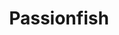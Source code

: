 ---
layout: place
title: "Passionfish"
permalink: /california/pacific-grove/passionfish.html
stateAbbr: CA
stateName: California
cityName: Pacific Grove
seo:
  name: "Passionfish"
  type: Restaurant
  links: http://www.passionfish.net/
description: "Californian-inspired fare featuring seafood along with hard-to-find wines in a small, modern room. Looking for sushi in Pacific Grove, California? Check out ..."
place_id: ChIJpXXm5EjhjYAR47VvED9RA0M
photos:
  - name: >-
      places/ChIJpXXm5EjhjYAR47VvED9RA0M/photos/AeeoHcIjMiBY1RrNPyXmB6UhNS0JGDWBOs9QPXtSAPUHv3nRWwlEAmdwf0ZZvPmwN2dLlnprwd2kmcyJ0N8dcPRXsvv6wtPDmGfC-47M6snCIbZI-2KgcuHInh9C1u24CXO3480KLzE8AM87A2KBrg8Hg7PmTXwHawkgyzehM45y0yeA9BBNnlwLKceRmul2sI6CEIVRpO2jLAOQYYCDhHMPgl6t5-N_Pd9t8ohSWUWFTptV_vxugoP_KlABObwk-vkBtRHyhnfMT11Kpw2-itQBFcC2rnopKNh_H_UAmMAWD5I8dBXKyjdiaYONs27Ngm-OitDpOhme71y-_NdarYzd2kecytY4IW51mdwbPWxMsLzTE8bciRESVmT5Nuxb0RRu77VcqxcDuSvSw787UnOdIxj9Hi5XWmOjNrWXTceHfdWmtRYM
    widthPx: 3819
    heightPx: 2864
    authorAttributions:
      - displayName: Anny
        uri: https://maps.google.com/maps/contrib/116301876868149799431
        photoUri: >-
          https://lh3.googleusercontent.com/a-/ALV-UjWvPst6ejn24B-HJJVfl58tKi7coOiIhYegr3mqidw9Ode9oaqw5g=s100-p-k-no-mo
    flagContentUri: >-
      https://www.google.com/local/imagery/report/?cb_client=maps_api_places.places_api&image_key=!1e10!2sCIHM0ogKEICAgIDR7IDtiQE&hl=en-US
    googleMapsUri: >-
      https://www.google.com/maps/place//data=!3m4!1e2!3m2!1sCIHM0ogKEICAgIDR7IDtiQE!2e10!4m2!3m1!1s0x808de148e4e675a5:0x4303513f106fb5e3
  - name: >-
      places/ChIJpXXm5EjhjYAR47VvED9RA0M/photos/AeeoHcI71PRoquIFvfpR3QY_blMNQm-dQHY154MNK3QgaQH8DpwB7hz6490iZmgeAs5J6AEygYFfIyVmufq02iBogSyzk63MU3L_II_HW6lVHp_ZkNx21atmgQ4lj7ImcqO2Aj9TgLki7feaSYaXjGPls-aEMRl-UId_0-Jr4mWQjWLZ1K3Z0qOY8vrLHv2bIzihVzov6_X9kRBVjJyZ1z5rEsGpbDWE0l1guwQsLnRXN7noskTk2kzLPbAHK0c6BwyuN8XP5uij8L8dlonXyAodAx5vVsH1VtUNRPs5MfG288xjUvLHGxl2DYEbVg44WDZbN0XOAg559JqDz7rZutXwfvRlZqAOqYFeCga0mAxSjYkll7vBqFO9tDVVG0Gsnw6OH6SsXitdEzYnAsAQIsal6Ih-U4HIthks_5rL8p4DUvNbH_uZ
    widthPx: 4032
    heightPx: 3024
    authorAttributions:
      - displayName: Bonnie
        uri: https://maps.google.com/maps/contrib/113776047810533619919
        photoUri: >-
          https://lh3.googleusercontent.com/a/ACg8ocLx9AzLEtEAb2SyEg53EfZXyakvaeX6URV_NHATNQaLmkR1_s5v=s100-p-k-no-mo
    flagContentUri: >-
      https://www.google.com/local/imagery/report/?cb_client=maps_api_places.places_api&image_key=!1e10!2sCIHM0ogKEICAgIDBr7LE9AE&hl=en-US
    googleMapsUri: >-
      https://www.google.com/maps/place//data=!3m4!1e2!3m2!1sCIHM0ogKEICAgIDBr7LE9AE!2e10!4m2!3m1!1s0x808de148e4e675a5:0x4303513f106fb5e3
  - name: >-
      places/ChIJpXXm5EjhjYAR47VvED9RA0M/photos/AeeoHcLKtAbHhPHxTc7xyaJM-Xm-SyblG5S-UmDd8A5IYUUF7G7ptA2fXuR8CSqrdpIxUMVsH5lPOdAV5t9shkHlPhk218C0T-Z_YZwwzo5TXJZzohk73_QS5se_SXgL8L5YnFPCAicD758htPZxauxDpB4PEyWOtbrvpwC6kxE2cOs_PaYt1W7p57OzyG1gHtPwXlQ75SRFNZfu0-YL1gJe24RZ3Ek00ilNvstVWyG_rKm5gNlCZrcj9FylGc7y1XngFit-rAZsY4Dsd7fGq4oTC3dOePglIdijjGkAyjgaJn0sEdYVs0-ZzP_wUzG6NDATOCu3iIh_eMiR6zTuC4-AuJILDQN2tyVee5yN55Ffm3jYOn3t2nq9WqCLhGeE9hspHSkeKQG0F0MzL4aYyujreOQsKwZQNQnmnep9trLhAyOAXw
    widthPx: 4032
    heightPx: 3024
    authorAttributions:
      - displayName: Chris
        uri: https://maps.google.com/maps/contrib/112414170338712778668
        photoUri: >-
          https://lh3.googleusercontent.com/a-/ALV-UjW3TYJC29Uq3ybZVS3vfqXDx1y_JGpqG8uqKWBZTeHtbNQP9i7x=s100-p-k-no-mo
    flagContentUri: >-
      https://www.google.com/local/imagery/report/?cb_client=maps_api_places.places_api&image_key=!1e10!2sCIHM0ogKEICAgMDIjcDENg&hl=en-US
    googleMapsUri: >-
      https://www.google.com/maps/place//data=!3m4!1e2!3m2!1sCIHM0ogKEICAgMDIjcDENg!2e10!4m2!3m1!1s0x808de148e4e675a5:0x4303513f106fb5e3
  - name: >-
      places/ChIJpXXm5EjhjYAR47VvED9RA0M/photos/AeeoHcKgh6sIE7mO2lyCnh1jGDliE4FgD_UtZBa8YWNQ5-YeYr8wtnf4px4m3kKh3PUBa7JHyDc8KzjCiyV-ot2xrshTD8dUmFvD5Na1-x9aq8ofTobZrd2ZH9ksLsJtIubbjjEH9J_lt7KuyF3S7cAakuzXaTZJnAf6y1wA46t8VhA7btW7C7FwQP7cAmlFgywa3nA9k5yfln51oeYa7Xzq3xWbvotrWd_x6Pt5z-_9GEfU3ZpOPeDGVDEFoavrLTlEd7qMmQxfmlwwiZfrAxprav_GtvtKH4sqYHl10tAREAn7rtE0Ik3Q-XEe6-4RUsNyS54wF-BI403c2-MYKDTAgXH_XukTkzujopVe7HqZqFJgYhzadCp8r9Pz4WJ2-0SQhXNTSGvIXwD1uK0qHpfWysjMHVWVzyxCfkLrgcLTqMmjmUo
    widthPx: 4032
    heightPx: 3024
    authorAttributions:
      - displayName: Holger
        uri: https://maps.google.com/maps/contrib/115703526668352125996
        photoUri: >-
          https://lh3.googleusercontent.com/a-/ALV-UjXQCGgHew9b7s-E2C-UWgxkEYzitl89Nfj13RYsNW_IUox1zTU8=s100-p-k-no-mo
    flagContentUri: >-
      https://www.google.com/local/imagery/report/?cb_client=maps_api_places.places_api&image_key=!1e10!2sCIHM0ogKEICAgIDflqqIogE&hl=en-US
    googleMapsUri: >-
      https://www.google.com/maps/place//data=!3m4!1e2!3m2!1sCIHM0ogKEICAgIDflqqIogE!2e10!4m2!3m1!1s0x808de148e4e675a5:0x4303513f106fb5e3
  - name: >-
      places/ChIJpXXm5EjhjYAR47VvED9RA0M/photos/AeeoHcJwX8Top8yqE353CBVJ-ZNXJd5HTKA9RtzZ-8ILwXlLSj-o8NxbVCRl20gDhxL3L9fxN2xSNRUUsdJgYDaMA5s3oxfFBlGc5B161hYDOTr0KoAo_ulomjMBFDNKBctKB0Rt6Xai2fib8JkTyIpOfTK3gyiqLid-dumi7xgQ8YuM7QdamaVji3SiCeXRS4WrbA9i7634YcAYsAPLVZukKe9wHVfTPBDJH7AAOOwJFHX-glukZN0RliCmLRN8yH_mFuC5AEkappfp1vEdq1zQl4gYdapQXu6X9BSJmURP1Ren2yXh1gRRBWsiUkYF69SOgTlEft9ETC-aDoUKhnUUQBx9bQFCyrZVMUvKBw_Y_XjisOhJgUIyPJ2e5qs1Q83DWpnamEZk8x0kDBbzA12o9GP335nV5Zh1TnQIO5pI1C5b6w
    widthPx: 3024
    heightPx: 4032
    authorAttributions:
      - displayName: Ally Wieland
        uri: https://maps.google.com/maps/contrib/111505959914741767657
        photoUri: >-
          https://lh3.googleusercontent.com/a-/ALV-UjVQG7esGj5hR2doNp7NEAfm98gz_fH4D4q-zOHkN76Q-Mesn5I=s100-p-k-no-mo
    flagContentUri: >-
      https://www.google.com/local/imagery/report/?cb_client=maps_api_places.places_api&image_key=!1e10!2sCIHM0ogKEICAgIDPndvfTQ&hl=en-US
    googleMapsUri: >-
      https://www.google.com/maps/place//data=!3m4!1e2!3m2!1sCIHM0ogKEICAgIDPndvfTQ!2e10!4m2!3m1!1s0x808de148e4e675a5:0x4303513f106fb5e3
  - name: >-
      places/ChIJpXXm5EjhjYAR47VvED9RA0M/photos/AeeoHcKYaTm30T_adbDUPeRg9C0SR__guyA8mPK5As8psAEw5-Anz6QhniBrqa51zd_orEsQo_6XdbtLj-yqLtR1SvF5vJ3QMN3ETn69WJW3M_CICNV45n4JVEyFlYL5_vQRycmVNBRFwvTjWMEAL7dZG-xvO8gppBIe5Nj4LSrXXCw4lK0M7Ch_Jd6B-MQFblgZqwdr6O8yZdUqF2nfVCb9Taky8ga8e8fW-FvGZ8G6aURSCNqqKMZxJrfD_M9QZYSV87yDxhHTOlqfqCe1bFHyNmvSdVL0a2pzdjL0Zd4SEAz30V7XZVmeEoY76EObBID3Taeff551-d85lF6mVBM1Kp4yq3Zl1WG2JHn39LNQIUAvkd65Gm9Rx9hytLvsFIMfIJ2BhXhvGdPUXup0B198AyzrYjXEF6NjrjE
    widthPx: 4080
    heightPx: 3072
    authorAttributions:
      - displayName: Luis Valente
        uri: https://maps.google.com/maps/contrib/107878222909351964010
        photoUri: >-
          https://lh3.googleusercontent.com/a-/ALV-UjXFtXDJpNAdUyyrYImSqw_cUoTPRDS4FLafqYFIAbpK864_VBld=s100-p-k-no-mo
    flagContentUri: >-
      https://www.google.com/local/imagery/report/?cb_client=maps_api_places.places_api&image_key=!1e10!2sCIHM0ogKEICAgICH5Zf1MQ&hl=en-US
    googleMapsUri: >-
      https://www.google.com/maps/place//data=!3m4!1e2!3m2!1sCIHM0ogKEICAgICH5Zf1MQ!2e10!4m2!3m1!1s0x808de148e4e675a5:0x4303513f106fb5e3
  - name: >-
      places/ChIJpXXm5EjhjYAR47VvED9RA0M/photos/AeeoHcKYSuHDEvaEV0Z5xZl8vAWOMtZ4KdcHGqO9x0Fms3UkWdycaHsuUu6movy7hXQBYKwHSHCupBUD-UFVmmAcDbTwXKCNBPAZFiW6r4xSvWo44UHjh06OkJHEZ816C3HltwgN2Efy7VPxDxeY3mze6RV4m1twAcUwWGAtvUQE7P5cK_NDaskFCjnXdwrcDRp5sxqMK261-Tzc6UAYeY3cFvenrwKOw1T2jnQV7F4juj1yv_nm4Ia6_lGlwOmoMIoO9uUI-Sj3zae6RQjBR1mvD2bD3k3lts_YRJsCoOoF3_bGzGofZ6lCQ1WF7KcsfOXc2tFLuHAgDKNd-gX9lRJStEBiP1INqZQEsE9owaXJbSz8GjvIunB1BpD4IwaJWYNNFEr2y53emd4XqKo8nDdT7X6iMSG04sKIYzvCHpU_50xHJcEq
    widthPx: 3072
    heightPx: 4096
    authorAttributions:
      - displayName: Jean Tsou
        uri: https://maps.google.com/maps/contrib/113305923976884304643
        photoUri: >-
          https://lh3.googleusercontent.com/a-/ALV-UjXUJjvuuZZu7ebqQDkfc7c3j2edIqcZ5gdhBW1PpaqExUx1ujY3=s100-p-k-no-mo
    flagContentUri: >-
      https://www.google.com/local/imagery/report/?cb_client=maps_api_places.places_api&image_key=!1e10!2sCIHM0ogKEICAgIDPpozcjwE&hl=en-US
    googleMapsUri: >-
      https://www.google.com/maps/place//data=!3m4!1e2!3m2!1sCIHM0ogKEICAgIDPpozcjwE!2e10!4m2!3m1!1s0x808de148e4e675a5:0x4303513f106fb5e3
  - name: >-
      places/ChIJpXXm5EjhjYAR47VvED9RA0M/photos/AeeoHcJ2llu-Q06qa9ZNKsoVNV-xqJc24Yy3e4J-yAXo4ULSt1RuE80fexNHrx8voZG9EyRnMg81q1f8BP9yrUp1OYrtEwTDUG7W-9Qvb2zD9M585PAl6BCUjiiZuwYyFMWpuCfpKg2Mpxq40xfC0OiAltIGvCZH8Fr3a7SEY6eExps4KTZ10D1av4Ny0Lo3iPDbEIDsLs36LuXm-rXN9UzZUStInWmDJxqZde4U3FMbT8dn1FgKnkkjrFuVM5vw5JyRIKx-D6L7VLTkQipHONk0IWvHY6yjguugf5JDPscn4NrhhG180AVsWM0dmPk7fMC6k3jOvf5HAvzFIakF2ZfJWEMGun0ikPYmGxp83ccXXA2m8oOUcNa-AbQsDb5CgnbNFPFtz-YZtCd9ALXwUKSz2s5DkdHQRumY7uHhRW71mNGvLGvq
    widthPx: 4096
    heightPx: 3072
    authorAttributions:
      - displayName: Jean Tsou
        uri: https://maps.google.com/maps/contrib/113305923976884304643
        photoUri: >-
          https://lh3.googleusercontent.com/a-/ALV-UjXUJjvuuZZu7ebqQDkfc7c3j2edIqcZ5gdhBW1PpaqExUx1ujY3=s100-p-k-no-mo
    flagContentUri: >-
      https://www.google.com/local/imagery/report/?cb_client=maps_api_places.places_api&image_key=!1e10!2sCIHM0ogKEICAgIDPpoz3-QE&hl=en-US
    googleMapsUri: >-
      https://www.google.com/maps/place//data=!3m4!1e2!3m2!1sCIHM0ogKEICAgIDPpoz3-QE!2e10!4m2!3m1!1s0x808de148e4e675a5:0x4303513f106fb5e3
  - name: >-
      places/ChIJpXXm5EjhjYAR47VvED9RA0M/photos/AeeoHcKdlx50rZdeElNxto7CvVe-BVW9adiz4j7THu_rfm043LCOlcGjQsi7TjbeuMVdVZSnlm_k_tVJAckBYISZB7ypVPxajAiJZcKGqQL8ApeuRilmRsU3zz0HshRFh3fvZluhDbQOUsQLXxFtI6bIpm9CQl7NIF67emfQ3zKEj_5NkczdaLDcTafafLhXc1jHsWhuWXEo2oFvwAR9O3XSf0_vdmBUml1aO8RYUgLRfR37UPhhL7Ar44lSraRiCwLVCUA8j6djLZG4fiBGwmLyYvOPVKysT0jUOC-jdHiGOc_Y2AuScDng_7UjL_Xgdpn8DjikCkHT3aYFWtk8ywwAPWr1evMR2Smmcy3x3T5Qv5w132CU7-F5NXSCyLZ8uTkGgEVOWUhALzeIlBM5N9J7w7bU_oRL-xVwsRvnCRX-97jc_tqI
    widthPx: 4080
    heightPx: 3072
    authorAttributions:
      - displayName: Ben Nguyen
        uri: https://maps.google.com/maps/contrib/102528923927978099938
        photoUri: >-
          https://lh3.googleusercontent.com/a-/ALV-UjWf43ewpYN91cN77WC_Y4dbstwC5lq0SEwOjulsqB73sKJwPl0K=s100-p-k-no-mo
    flagContentUri: >-
      https://www.google.com/local/imagery/report/?cb_client=maps_api_places.places_api&image_key=!1e10!2sCIHM0ogKEICAgIDbq8aSjQE&hl=en-US
    googleMapsUri: >-
      https://www.google.com/maps/place//data=!3m4!1e2!3m2!1sCIHM0ogKEICAgIDbq8aSjQE!2e10!4m2!3m1!1s0x808de148e4e675a5:0x4303513f106fb5e3
  - name: >-
      places/ChIJpXXm5EjhjYAR47VvED9RA0M/photos/AeeoHcLbXQQXM2ftNcP3-051O1qqZS0MUomO7JHDw7axqCxa6u_WrPC4Ezhu47iOZueHf73JzA_A4_Q_sNdCOCiMzcIIu4DNrAB39LaSc6NnLIxv1B2AjF7Fuq_zfTU-WNZJy94P24Ahu2zEG3H2SYSIE-L9i9ctHdQOeOO52akkIzNaeGsKqC8tp7T8CGQ8-9Yaoz1mkt1dSUdxBBvfacFp1m6NgotvmS44-I4wZ1Rh8suUs0Gb02Sir65l49JgqQogWQxGDggoQXo8nqfnONtfiyP9hYapxEpeQ4jgKMD7E-UUYxTsNBoTY_UUJTvOvRIh9YZylKx1YKJowMcNeNgc6w00uxBtptAdIXYq80237uuzB0UJOoOOe-twHdaRexfJmhhSBI1AY17_zpUEM4AQczhETqgx6hhrwce-HJ5OU5IBv2q1
    widthPx: 3024
    heightPx: 4032
    authorAttributions:
      - displayName: Ally Wieland
        uri: https://maps.google.com/maps/contrib/111505959914741767657
        photoUri: >-
          https://lh3.googleusercontent.com/a-/ALV-UjVQG7esGj5hR2doNp7NEAfm98gz_fH4D4q-zOHkN76Q-Mesn5I=s100-p-k-no-mo
    flagContentUri: >-
      https://www.google.com/local/imagery/report/?cb_client=maps_api_places.places_api&image_key=!1e10!2sCIHM0ogKEICAgIDPndvfzQE&hl=en-US
    googleMapsUri: >-
      https://www.google.com/maps/place//data=!3m4!1e2!3m2!1sCIHM0ogKEICAgIDPndvfzQE!2e10!4m2!3m1!1s0x808de148e4e675a5:0x4303513f106fb5e3
address: 701 Lighthouse Ave, Pacific Grove, CA 93950, USA
street: 701 Lighthouse Ave
city: Pacific Grove
state: CA
zip: '93950'
country: USA
neighborhood: null
latitude: '36.622338'
longitude: '-121.920973'
accessibility_options:
  wheelchairAccessibleParking: true
  wheelchairAccessibleEntrance: true
  wheelchairAccessibleRestroom: true
  wheelchairAccessibleSeating: true
business_status: OPERATIONAL
name: Passionfish
google_maps_links:
  directionsUri: >-
    https://www.google.com/maps/dir//''/data=!4m7!4m6!1m1!4e2!1m2!1m1!1s0x808de148e4e675a5:0x4303513f106fb5e3!3e0
  placeUri: https://maps.google.com/?cid=4828792556771849699
  writeAReviewUri: >-
    https://www.google.com/maps/place//data=!4m3!3m2!1s0x808de148e4e675a5:0x4303513f106fb5e3!12e1
  reviewsUri: >-
    https://www.google.com/maps/place//data=!4m4!3m3!1s0x808de148e4e675a5:0x4303513f106fb5e3!9m1!1b1
  photosUri: >-
    https://www.google.com/maps/place//data=!4m3!3m2!1s0x808de148e4e675a5:0x4303513f106fb5e3!10e5
primary_type: Seafood Restaurant
opening_hours:
  regular: null
  current: null
secondary_opening_hours:
  regular:
    weekdayDescriptions: null
    type: null
  current:
    weekdayDescriptions: null
    type: null
phone: (831) 655-3311
price_level: PRICE_LEVEL_EXPENSIVE
price_range: $50 &ndash; $100
rating: '4.6'
rating_count: 1360
website: http://www.passionfish.net/
reviews:
  - name: >-
      places/ChIJpXXm5EjhjYAR47VvED9RA0M/reviews/ChZDSUhNMG9nS0VJQ0FnTURRcWZDUEN3EAE
    relativePublishTimeDescription: in the last week
    rating: 4
    text:
      text: >-
        Food is OK:

        Spicy fish stew - a bit too spicy for my taste, fish is tender

        Beets salad - Good and fresh

        Sea scallops - scallops are good, but the rice custard was very bland
        and dense, not much flavor

        Duck Confit - OK, meat was tender and can easily come off the bone

        Chocolate torte - Good, dense with intense chocolate flavor


        Wait time between soup and the salad was almost an hour, again wait time
        between salad and main course was at least half an hour. It took us 3
        hours to finish the dinner.


        Had no reservation, walk-in on a Saturday night, waited for 30 mins.


        Overall, it's ok.
      languageCode: en
    originalText:
      text: >-
        Food is OK:

        Spicy fish stew - a bit too spicy for my taste, fish is tender

        Beets salad - Good and fresh

        Sea scallops - scallops are good, but the rice custard was very bland
        and dense, not much flavor

        Duck Confit - OK, meat was tender and can easily come off the bone

        Chocolate torte - Good, dense with intense chocolate flavor


        Wait time between soup and the salad was almost an hour, again wait time
        between salad and main course was at least half an hour. It took us 3
        hours to finish the dinner.


        Had no reservation, walk-in on a Saturday night, waited for 30 mins.


        Overall, it's ok.
      languageCode: en
    authorAttribution:
      displayName: Vivian T.
      uri: https://www.google.com/maps/contrib/116718898521117022225/reviews
      photoUri: >-
        https://lh3.googleusercontent.com/a/ACg8ocLyT8poPZ_0jdRcmWPZoB9Yig4JIumDeBGOE8Vn1hHYTvYQfw=s128-c0x00000000-cc-rp-mo-ba2
    publishTime: '2025-04-08T18:05:21.918376Z'
    flagContentUri: >-
      https://www.google.com/local/review/rap/report?postId=ChZDSUhNMG9nS0VJQ0FnTURRcWZDUEN3EAE&d=17924085&t=1
    googleMapsUri: >-
      https://www.google.com/maps/reviews/data=!4m6!14m5!1m4!2m3!1sChZDSUhNMG9nS0VJQ0FnTURRcWZDUEN3EAE!2m1!1s0x808de148e4e675a5:0x4303513f106fb5e3
  - name: >-
      places/ChIJpXXm5EjhjYAR47VvED9RA0M/reviews/ChZDSUhNMG9nS0VJQ0FnSURQcHNiNWZREAE
    relativePublishTimeDescription: 4 months ago
    rating: 5
    text:
      text: >-
        All their food was delicious. My family escpecially loved the fried
        squid. At most restaurants, the squid is served in a pile, but at
        Passionfish, the squid is beautifully placed around a pile of cilantro.
        My kids loved the buttermilk biscuit. I personally didn't eat it, but
        they said it was really good. The outer shell looked crispy, and they
        told me the inner part was very soft. For the entrees, I ordered a
        Rainbow Trout. The fish itself was really good. The fish had only salt
        and lemon on top of it. I really liked that they put the sauce on the
        side because I am the type of person that doesn't like a  lot of sauce.
        Dessert I got the chocolate sorbet. The sorbet was made without milk, so
        the texture was very creamy. It was made with dark chocolate. Our server
        was welcoming and sincere. He earned five stars for service. The whole
        restaurant dominated a very calm atmosphere, with quiet murmurs. I will
        definitely come back here to eat if I can.🥰🥰
      languageCode: en
    originalText:
      text: >-
        All their food was delicious. My family escpecially loved the fried
        squid. At most restaurants, the squid is served in a pile, but at
        Passionfish, the squid is beautifully placed around a pile of cilantro.
        My kids loved the buttermilk biscuit. I personally didn't eat it, but
        they said it was really good. The outer shell looked crispy, and they
        told me the inner part was very soft. For the entrees, I ordered a
        Rainbow Trout. The fish itself was really good. The fish had only salt
        and lemon on top of it. I really liked that they put the sauce on the
        side because I am the type of person that doesn't like a  lot of sauce.
        Dessert I got the chocolate sorbet. The sorbet was made without milk, so
        the texture was very creamy. It was made with dark chocolate. Our server
        was welcoming and sincere. He earned five stars for service. The whole
        restaurant dominated a very calm atmosphere, with quiet murmurs. I will
        definitely come back here to eat if I can.🥰🥰
      languageCode: en
    authorAttribution:
      displayName: Jean Tsou
      uri: https://www.google.com/maps/contrib/113305923976884304643/reviews
      photoUri: >-
        https://lh3.googleusercontent.com/a-/ALV-UjXUJjvuuZZu7ebqQDkfc7c3j2edIqcZ5gdhBW1PpaqExUx1ujY3=s128-c0x00000000-cc-rp-mo-ba6
    publishTime: '2024-12-01T18:37:20.059737Z'
    flagContentUri: >-
      https://www.google.com/local/review/rap/report?postId=ChZDSUhNMG9nS0VJQ0FnSURQcHNiNWZREAE&d=17924085&t=1
    googleMapsUri: >-
      https://www.google.com/maps/reviews/data=!4m6!14m5!1m4!2m3!1sChZDSUhNMG9nS0VJQ0FnSURQcHNiNWZREAE!2m1!1s0x808de148e4e675a5:0x4303513f106fb5e3
  - name: >-
      places/ChIJpXXm5EjhjYAR47VvED9RA0M/reviews/ChdDSUhNMG9nS0VJQ0FnSUQzX2NMc3pBRRAB
    relativePublishTimeDescription: 4 months ago
    rating: 5
    text:
      text: >-
        This restaurant was better than a seafood Michelin star restaurant that
        I went to in San Francisco for half the price. The scallops, sauces, and
        accompaniments were amazing. The service was also top notch and the
        restaurant atmosphere was also nice. I would highly recommend coming
        here for a memorable evening. I didn't get a the bread pudding dessert
        because I was too full but I'd recommend it based on other reviews.
      languageCode: en
    originalText:
      text: >-
        This restaurant was better than a seafood Michelin star restaurant that
        I went to in San Francisco for half the price. The scallops, sauces, and
        accompaniments were amazing. The service was also top notch and the
        restaurant atmosphere was also nice. I would highly recommend coming
        here for a memorable evening. I didn't get a the bread pudding dessert
        because I was too full but I'd recommend it based on other reviews.
      languageCode: en
    authorAttribution:
      displayName: Chris Roberts
      uri: https://www.google.com/maps/contrib/103285354246388190765/reviews
      photoUri: >-
        https://lh3.googleusercontent.com/a/ACg8ocKO7FdJ1ztjVFTQWu7mY-_PcqkVqK08FBKgXoTS9Tq7y5pRXA=s128-c0x00000000-cc-rp-mo-ba5
    publishTime: '2024-11-18T04:22:22.355771Z'
    flagContentUri: >-
      https://www.google.com/local/review/rap/report?postId=ChdDSUhNMG9nS0VJQ0FnSUQzX2NMc3pBRRAB&d=17924085&t=1
    googleMapsUri: >-
      https://www.google.com/maps/reviews/data=!4m6!14m5!1m4!2m3!1sChdDSUhNMG9nS0VJQ0FnSUQzX2NMc3pBRRAB!2m1!1s0x808de148e4e675a5:0x4303513f106fb5e3
  - name: >-
      places/ChIJpXXm5EjhjYAR47VvED9RA0M/reviews/ChdDSUhNMG9nS0VJQ0FnSURQbmR2ZjlRRRAB
    relativePublishTimeDescription: 4 months ago
    rating: 5
    text:
      text: >-
        One of my favorite go-to places. You can count on great food & service.
        The owners are wonderful & truly care about their guests. Also, as a
        southerner,  must say, the biscuits are fabulous.
      languageCode: en
    originalText:
      text: >-
        One of my favorite go-to places. You can count on great food & service.
        The owners are wonderful & truly care about their guests. Also, as a
        southerner,  must say, the biscuits are fabulous.
      languageCode: en
    authorAttribution:
      displayName: Ally Wieland
      uri: https://www.google.com/maps/contrib/111505959914741767657/reviews
      photoUri: >-
        https://lh3.googleusercontent.com/a-/ALV-UjVQG7esGj5hR2doNp7NEAfm98gz_fH4D4q-zOHkN76Q-Mesn5I=s128-c0x00000000-cc-rp-mo
    publishTime: '2024-12-04T22:13:21.878983Z'
    flagContentUri: >-
      https://www.google.com/local/review/rap/report?postId=ChdDSUhNMG9nS0VJQ0FnSURQbmR2ZjlRRRAB&d=17924085&t=1
    googleMapsUri: >-
      https://www.google.com/maps/reviews/data=!4m6!14m5!1m4!2m3!1sChdDSUhNMG9nS0VJQ0FnSURQbmR2ZjlRRRAB!2m1!1s0x808de148e4e675a5:0x4303513f106fb5e3
  - name: >-
      places/ChIJpXXm5EjhjYAR47VvED9RA0M/reviews/ChdDSUhNMG9nS0VJQ0FnTUNJbk4zVzlBRRAB
    relativePublishTimeDescription: a week ago
    rating: 5
    text:
      text: >-
        What a special place. I've been coming to the area for travel and for
        the love of food. This is the best restaurant I've been to in the area.
        Here's why:


        The restaurant is absolutely beautiful. Clean, cozy,  decorated so well.


        The staff is incredible. They make you feel welcome and do not miss a
        beat on the service. Everyone is working together. Although it got busy,
        everyone had a wonderful attitude. The manager even came by and talked
        to us for a bit. Very personal.


        The food is incredible. Each dish tells a story. The flavors are
        incredible, as well as the texture. We had scallops and they were cooked
        to perfection.


        Awesome experience.
      languageCode: en
    originalText:
      text: >-
        What a special place. I've been coming to the area for travel and for
        the love of food. This is the best restaurant I've been to in the area.
        Here's why:


        The restaurant is absolutely beautiful. Clean, cozy,  decorated so well.


        The staff is incredible. They make you feel welcome and do not miss a
        beat on the service. Everyone is working together. Although it got busy,
        everyone had a wonderful attitude. The manager even came by and talked
        to us for a bit. Very personal.


        The food is incredible. Each dish tells a story. The flavors are
        incredible, as well as the texture. We had scallops and they were cooked
        to perfection.


        Awesome experience.
      languageCode: en
    authorAttribution:
      displayName: Anna Rose
      uri: https://www.google.com/maps/contrib/112500624999051265517/reviews
      photoUri: >-
        https://lh3.googleusercontent.com/a-/ALV-UjXnkKmQIvzJgZ79xFYqhylluMpASbLNJMYDYXBkD5eDjkrwgChvvA=s128-c0x00000000-cc-rp-mo-ba4
    publishTime: '2025-03-31T04:59:53.703082Z'
    flagContentUri: >-
      https://www.google.com/local/review/rap/report?postId=ChdDSUhNMG9nS0VJQ0FnTUNJbk4zVzlBRRAB&d=17924085&t=1
    googleMapsUri: >-
      https://www.google.com/maps/reviews/data=!4m6!14m5!1m4!2m3!1sChdDSUhNMG9nS0VJQ0FnTUNJbk4zVzlBRRAB!2m1!1s0x808de148e4e675a5:0x4303513f106fb5e3
parking_options:
  freeStreetParking: true
payment_options:
  acceptsCreditCards: true
  acceptsDebitCards: true
  acceptsCashOnly: false
allow_dogs: null
curbside_pickup: null
delivery: false
dine_in: true
good_for_children: false
good_for_groups: true
good_for_sports: false
live_music: false
menu_for_children: false
outdoor_seating: false
reservable: true
restroom: true
serves_beer: true
serves_breakfast: false
serves_brunch: false
serves_cocktails: true
serves_coffee: true
serves_dinner: true
serves_dessert: true
serves_lunch: null
serves_vegetarian_food: null
serves_wine: true
takeout: true
summary: >-
  Californian-inspired fare featuring seafood along with hard-to-find wines in a
  small, modern room.

---